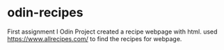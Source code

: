 # odin-recipes
First assignment I Odin Project created a recipe webpage with html. 
used https://www.allrecipes.com/ to find the recipes for webpage.

